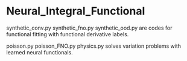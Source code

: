 # Neural_Integral_Functional

synthetic_conv.py synthetic_fno.py synthetic_ood.py are codes for functional fitting with functional derivative labels.

poisson.py poisson_FNO.py physics.py solves variation problems with learned neural functionals.

